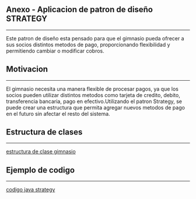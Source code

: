 ## Anexo - Aplicacion de patron de diseño STRATEGY
---
Este patron de diseño esta pensado para que el gimnasio pueda ofrecer a sus socios distintos metodos de pago, proporcionando flexibilidad y permitiendo cambiar o modificar cobros.


## Motivacion
---
El gimnasio necesita una manera flexible de procesar pagos, ya que los socios pueden utilizar distintos metodos como tarjeta de credito, debito, transferencia bancaria, pago en efectivo.Utilizando el patron Strategy, se puede crear una estructura que permita agregar nuevos metodos de pago en el futuro sin afectar el resto del sistema.

## Estructura de clases
---
[estructura de clase gimnasio](estructura%20strategy.pdf)

## Ejemplo de codigo
---
[codigo java strategy](strategy.java)